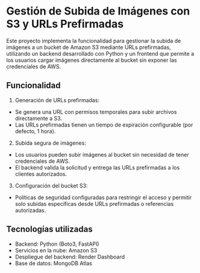 # Gestión de Subida de Imágenes con S3 y URLs Prefirmadas
Este proyecto implementa la funcionalidad para gestionar la subida de imágenes a un bucket de Amazon S3 mediante URLs prefirmadas, utilizando un backend desarrollado con Python y un frontend que permite a los usuarios cargar imágenes directamente al bucket sin exponer las credenciales de AWS.

## Funcionalidad
1. Generación de URLs prefirmadas:

- Se genera una URL con permisos temporales para subir archivos directamente a S3.
- Las URLs prefirmadas tienen un tiempo de expiración configurable (por defecto, 1 hora).

2. Subida segura de imágenes:

- Los usuarios pueden subir imágenes al bucket sin necesidad de tener credenciales de AWS.
- El backend valida la solicitud y entrega las URLs prefirmadas a los clientes autorizados.

3. Configuración del bucket S3:

- Políticas de seguridad configuradas para restringir el acceso y permitir solo subidas específicas desde URLs prefirmadas o referencias autorizadas.

## Tecnologías utilizadas
- Backend: Python (Boto3, FastAPI)
- Servicios en la nube: Amazon S3
- Despliegue del backend: Render Dashboard
- Base de datos: MongoDB Atlas
